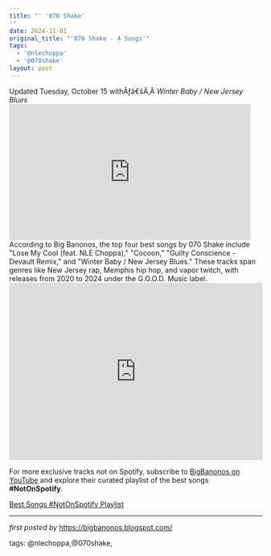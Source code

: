 ```yaml
---
title: "' '070 Shake'
'"
date: 2024-11-01
original_title: "'070 Shake - 4 Songs'"
tags:
  - '@nlechoppa'
  - '@070shake'
layout: post
---
```

<div>Updated Tuesday, October 15 withÃƒâ€šÃ‚Â <i>Winter Baby / New Jersey Blues</i></div><iframe frameborder="0" height="270" src="https://youtube.com/embed/pLzm_xNb7Ps?si=Fswxgumq0IWSrMFV" width="480"></iframe><br />
According to Big Banonos, the top four best songs by 070 Shake include "Lose My Cool (feat. NLE Choppa)," "Cocoon," "Guilty Conscience - Devault Remix," and "Winter Baby / New Jersey Blues." These tracks span genres like New Jersey rap, Memphis hip hop, and vapor twitch, with releases from 2020 to 2024 under the G.O.O.D. Music label.
<iframe src="https://open.spotify.com/embed/playlist/7arpdIxQxjVvuvyd20GA0b?utm_source=generator" width="100%" height="352" frameBorder="0" allowfullscreen="" allow="autoplay; clipboard-write; encrypted-media; fullscreen; picture-in-picture" loading="lazy"></iframe>

<!--Subscribe and Playlist Links-->
<div>
    <p>For more exclusive tracks not on Spotify, subscribe to <a href="https://www.youtube.com/@BigBanonos" target="_blank">BigBanonos on YouTube</a> and explore their curated playlist of the best songs <strong>#NotOnSpotify</strong>.</p>
    <p><a href="https://www.youtube.com/playlist?list=PLtuNtuTatqI0kFahUCbtbfenC_ET5O_tr" target="_blank">Best Songs #NotOnSpotify Playlist<br /></a></p></div>

<hr />

<p><em>first posted by</em> <a href="https://bigbanonos.blogspot.com/" rel="noopener" target="_new">https://bigbanonos.blogspot.com/</a></p>

<p>tags: @nlechoppa,@070shake,</p>
